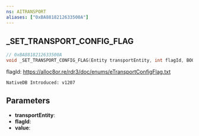```yaml
---
ns: AITRANSPORT
aliases: ["0xBA8818212633500A"]
---
```

## _SET_TRANSPORT_CONFIG_FLAG

```c
// 0xBA8818212633500A
void _SET_TRANSPORT_CONFIG_FLAG(Entity transportEntity, int flagId, BOOL value);
```

flagId: https://alloc8or.re/rdr3/doc/enums/eTransportConfigFlag.txt

```
NativeDB Introduced: v1207
```

## Parameters
* **transportEntity**:
* **flagId**:
* **value**:
